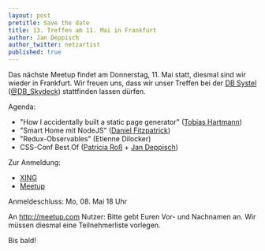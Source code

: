 ```yaml
---
layout: post
pretitle: Save the date
title: 13. Treffen am 11. Mai in Frankfurt
author: Jan Deppisch
author_twitter: netzartist
published: true
---
```


Das nächste Meetup findet am Donnerstag, 11. Mai statt, diesmal sind wir wieder in Frankfurt. Wir freuen uns, dass wir unser Treffen bei der [DB Systel](https://www.dbsystel.de/) ([@DB_Skydeck](https://twitter.com/DB_Skydeck)) stattfinden lassen dürfen.

Agenda:

- "How I accidentally built a static page generator" ([Tobias Hartmann](https://twitter.com/ToH_82))
- "Smart Home mit NodeJS" ([Daniel Fitzpatrick](https://twitter.com/Terafitz))
- "Redux-Observables" (Etienne Dilocker)
- CSS-Conf Best Of ([Patricia Roß](https://twitter.com/trishi_de) + [Jan Deppisch](https://twitter.com/netzartist))

Zur Anmeldung:

- [XING](https://www.xing.com/events/frontend-rheinmain-meetup-db-systel-1797699)
- [Meetup](https://www.meetup.com/de-DE/frontend_rm/events/238557167/)

Anmeldeschluss: Mo, 08. Mai 18 Uhr

An http://meetup.com  Nutzer: Bitte gebt Euren Vor- und Nachnamen an. Wir müssen diesmal eine Teilnehmerliste vorlegen.

Bis bald!




